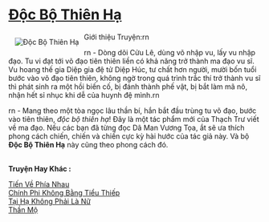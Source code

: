 <a href="https://utruyen.com/doc-bo-thien-ha/1885/" title="Độc Bộ Thiên Hạ"><h1>Độc Bộ Thiên Hạ</h1></a><div style="display:table"><img align="right" style="float: left; padding: 10px;" src="https://utruyen.com/images/story/200x260/doc-bo-thien-ha.jpg" alt="Độc Bộ Thiên Hạ">Giới thiệu Truyện:rn<p></p>rn - Dòng dõi Cửu Lê, dùng võ nhập vu, lấy vu nhập đạo. Tu vi đạt tới võ đạo tiên thiên liền có khả năng trở thành ma đạo vu sĩ. Vu hoang thế gia Diệp gia đệ tử Diệp Húc, tư chất hơn người, mười bốn tuổi bước vào võ đạo tiên thiên, không ngờ trong quá trình trắc thí trở thành vu sĩ thì phát sinh ra một hồi biến cố, bị đánh thành phế vật, bị bắt làm mã nô, nhận hết sỉ nhục khi dễ của huynh đệ mình.rn<p></p>rn - Mang theo một tòa ngọc lâu thần bí, hắn bắt đầu trùng tu võ đạo, bước vào tiên thiên, <em>độc bộ thiên hạ</em>! Đây là một tác phẩm mới của Thạch Trư viết về ma đạo. Nếu các bạn đã từng đọc Dã Man Vương Tọa, ắt sẽ ưa thích phong cách chiến, chiến và chiến cực kỳ hài hước của tác giả này. Và bộ <strong>Độc Bộ Thiên Hạ</strong> này cũng theo phong cách đó.</div><p><br><b>Truyện Hay Khác :</b></p><a href="https://utruyen.com/tien-ve-phia-nhau/15014/" alt="Tiến Về Phía Nhau">Tiến Về Phía Nhau</a><br/><a href="https://github.com/quanluxury/truyenhot/tree/master/truyenhay/16892/" alt="Chính Phi Không Bằng Tiểu Thiếp">Chính Phi Không Bằng Tiểu Thiếp</a><br/><a href="https://github.com/quanluxury/ngontinhhot/tree/master/truyenhay/17443/" alt="Tại Hạ Không Phải Là Nữ">Tại Hạ Không Phải Là Nữ</a><br/><a href="https://github.com/quanluxury/truyenhot/tree/master/truyenhay/5952/" alt="Thần Mộ">Thần Mộ</a><br/>